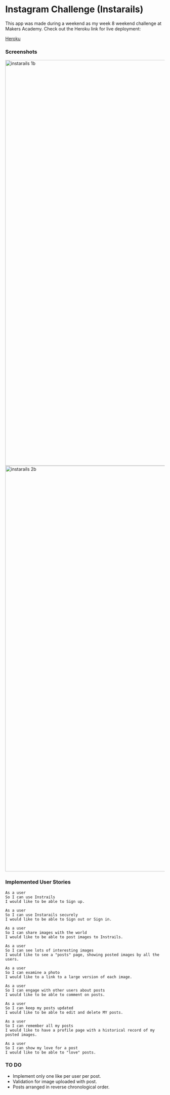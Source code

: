 Instagram Challenge (Instarails)
===================

This app was made during a weekend as my week 8 weekend challenge at Makers Academy. Check out the Heroku link for live deployment: 

[Heroku](https://instarails-jonny.herokuapp.com)

### Screenshots
<img width="1280" alt="instarails 1b" src="https://cloud.githubusercontent.com/assets/18581870/18626906/bdc91008-7e4f-11e6-8960-5f26f3b5b6f3.png">


<img width="1280" alt="instarails 2b" src="https://cloud.githubusercontent.com/assets/18581870/18626916/ceb7bd24-7e4f-11e6-949e-3d3b20b11121.png">

### Implemented User Stories

```
As a user
So I can use Instrails
I would like to be able to Sign up.
```
```
As a user
So I can use Instarails securely
I would like to be able to Sign out or Sign in.
```
```
As a user
So I can share images with the world
I would like to be able to post images to Instrails.
```
```
As a user
So I can see lots of interesting images
I would like to see a "posts" page, showing posted images by all the users.
```
```
As a user
So I can examine a photo
I would like to a link to a large version of each image.
```
```
As a user
So I can engage with other users about posts
I would like to be able to comment on posts.
```
```
As a user
So I can keep my posts updated
I would like to be able to edit and delete MY posts.
```
```
As a user
So I can remember all my posts
I would like to have a profile page with a historical record of my posted images.
```
```
As a user
So I can show my love for a post
I would like to be able to "love" posts.
```

### TO DO
* Implement only one like per user per post.
* Validation for image uploaded with post.
* Posts arranged in reverse chronological order.
